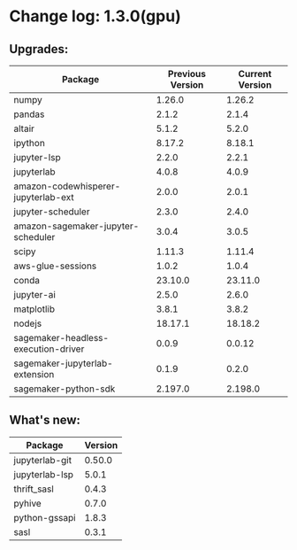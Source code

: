 # Change log: 1.3.0(gpu)

## Upgrades: 

Package | Previous Version | Current Version
---|---|---
numpy|1.26.0|1.26.2
pandas|2.1.2|2.1.4
altair|5.1.2|5.2.0
ipython|8.17.2|8.18.1
jupyter-lsp|2.2.0|2.2.1
jupyterlab|4.0.8|4.0.9
amazon-codewhisperer-jupyterlab-ext|2.0.0|2.0.1
jupyter-scheduler|2.3.0|2.4.0
amazon-sagemaker-jupyter-scheduler|3.0.4|3.0.5
scipy|1.11.3|1.11.4
aws-glue-sessions|1.0.2|1.0.4
conda|23.10.0|23.11.0
jupyter-ai|2.5.0|2.6.0
matplotlib|3.8.1|3.8.2
nodejs|18.17.1|18.18.2
sagemaker-headless-execution-driver|0.0.9|0.0.12
sagemaker-jupyterlab-extension|0.1.9|0.2.0
sagemaker-python-sdk|2.197.0|2.198.0

## What's new: 

Package | Version 
---|---
jupyterlab-git|0.50.0
jupyterlab-lsp|5.0.1
thrift_sasl|0.4.3
pyhive|0.7.0
python-gssapi|1.8.3
sasl|0.3.1
